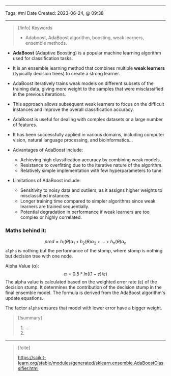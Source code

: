 ------------------------- 
Tags: #ml 
Date Created:  2023-06-24, @ 09:38

---
>[!info] Keywords
>* Adaboost, AdaBoost algorithm, boosting, weak learners, ensemble methods.

- **AdaBoost** (Adaptive Boosting) is a popular machine learning algorithm used for classification tasks.
- It is an ensemble learning method that combines multiple **weak learners** (typically decision trees) to create a strong learner.
- AdaBoost iteratively trains weak models on different subsets of the training data, giving more weight to the samples that were misclassified in the previous iterations.
- This approach allows subsequent weak learners to focus on the difficult instances and improve the overall classification accuracy.
- AdaBoost is useful for dealing with complex datasets or a large number of features.
- It has been successfully applied in various domains, including computer vision, natural language processing, and bioinformatics...


- Advantages of AdaBoost include:
    - Achieving high classification accuracy by combining weak models.
    - Resistance to overfitting due to the iterative nature of the algorithm.
    - Relatively simple implementation with few hyperparameters to tune.


- Limitations of AdaBoost include:
    - Sensitivity to noisy data and outliers, as it assigns higher weights to misclassified instances.
    - Longer training time compared to simpler algorithms since weak learners are trained sequentially.
    - Potential degradation in performance if weak learners are too complex or highly correlated.

### Maths behind it: 

$$pred = h_1(\theta)\alpha_{1} + h_2(\theta)\alpha_{2} + ... + h_n(\theta)\alpha_{n}$$
`alpha` is nothing but the performance of the stomp, where stomp is nothing but decision tree with one node. 

Alpha Value (α): $$α = 0.5 * ln((1 - ε) / ε)$$
The alpha value is calculated based on the weighted error rate (ε) of the decision stump. It determines the contribution of the decision stump in the final ensemble model. The formula is derived from the AdaBoost algorithm's update equations.

The factor `alpha` ensures that model with lower error have a bigger weight. 

>[!summary] 
>1. ...
>2. 

----
>[!cite]
> 
> https://scikit-learn.org/stable/modules/generated/sklearn.ensemble.AdaBoostClassifier.html
